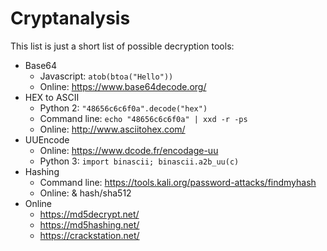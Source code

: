 # Cryptanalysis

This list is just a short list of possible decryption tools:

* Base64
   - Javascript: `atob(btoa("Hello"))`
   - Online: https://www.base64decode.org/
* HEX to ASCII
   - Python 2: `"48656c6c6f0a".decode("hex")`
   - Command line: `echo "48656c6c6f0a" | xxd -r -ps`
   - Online: http://www.asciitohex.com/
* UUEncode
   - Online: https://www.dcode.fr/encodage-uu
   - Python 3: `import binascii; binascii.a2b_uu(c)`
* Hashing
   - Command line: https://tools.kali.org/password-attacks/findmyhash
   - Online:  & hash/sha512
* Online
   - https://md5decrypt.net/
   - https://md5hashing.net/
   - https://crackstation.net/



